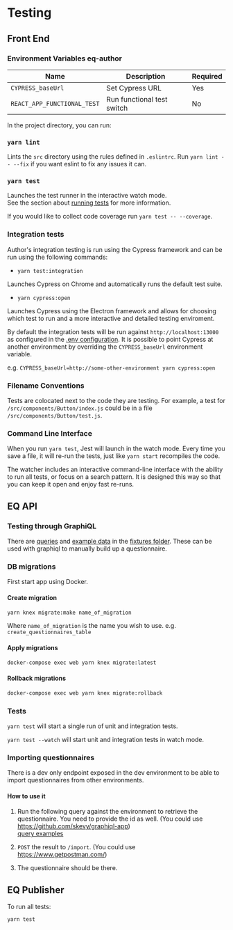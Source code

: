 # Testing

## Front End

### Environment Variables eq-author

| Name                        | Description                | Required |
| --------------------------- | -------------------------- | -------- |
| `CYPRESS_baseUrl`           | Set Cypress URL            | Yes      |
| `REACT_APP_FUNCTIONAL_TEST` | Run functional test switch | No       |

In the project directory, you can run:

### `yarn lint`

Lints the `src` directory using the rules defined in `.eslintrc`. Run `yarn lint -- --fix` if you want eslint to fix any issues it can.

### `yarn test`

Launches the test runner in the interactive watch mode.  
See the section about [running tests](#running-tests) for more information.

If you would like to collect code coverage run `yarn test -- --coverage`.

### Integration tests

Author's integration testing is run using the Cypress framework and can be run using the following commands:

- `yarn test:integration`

Launches Cypress on Chrome and automatically runs the default test suite.

- `yarn cypress:open`

Launches Cypress using the Electron framework and allows for choosing which test to run and a more interactive and detailed testing enviroment.

By default the integration tests will be run against `http://localhost:13000` as configured in the [.env configuration](.env.test). It is possible to point Cypress at another environment by overriding the `CYPRESS_baseUrl` environment variable.

e.g. `CYPRESS_baseUrl=http://some-other-environment yarn cypress:open`

### Filename Conventions

Tests are colocated next to the code they are testing. For example, a test for `/src/components/Button/index.js` could be in a file `/src/components/Button/test.js`.

### Command Line Interface

When you run `yarn test`, Jest will launch in the watch mode. Every time you save a file, it will re-run the tests, just like `yarn start` recompiles the code.

The watcher includes an interactive command-line interface with the ability to run all tests, or focus on a search pattern. It is designed this way so that you can keep it open and enjoy fast re-runs.

## EQ API

### Testing through GraphiQL

There are [queries](tests/fixtures/queries.gql) and [example data](tests/fixtures/data.json) in the [fixtures folder](tests/fixtures). These can be used with graphiql to manually build up a questionnaire.

### DB migrations

First start app using Docker.

#### Create migration

```bash
yarn knex migrate:make name_of_migration
```

Where `name_of_migration` is the name you wish to use. e.g. `create_questionnaires_table`

#### Apply migrations

```bash
docker-compose exec web yarn knex migrate:latest
```

#### Rollback migrations

```bash
docker-compose exec web yarn knex migrate:rollback
```

### Tests

`yarn test` will start a single run of unit and integration tests.

`yarn test --watch` will start unit and integration tests in watch mode.

### Importing questionnaires

There is a dev only endpoint exposed in the dev environment to be able to import questionnaires from other environments.

#### How to use it

1. Run the following query against the environment to retrieve the questionnaire. You need to provide the id as well. (You could use <https://github.com/skevy/graphiql-app>)  
[query examples](/eq-publisher/src/queries.js)

2. `POST` the result to `/import`. (You could use <https://www.getpostman.com/>)
3. The questionnaire should be there.

## EQ Publisher

To run all tests:

```bash
yarn test
```
